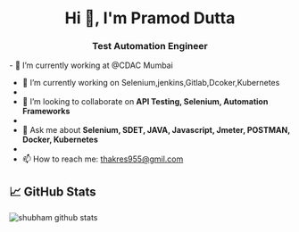 <h1 align="center">Hi 👋, I'm Pramod Dutta</h1>

<h3 align="center">Test Automation Engineer</h3>
 - 🤔 I’m currently working at @CDAC Mumbai
 
- 🔭 I’m currently working on Selenium,jenkins,Gitlab,Dcoker,Kubernetes
- 
- 👯 I’m looking to collaborate on **API Testing, Selenium, Automation Frameworks**
- 
- 💬 Ask me about **Selenium, SDET, JAVA, Javascript, Jmeter, POSTMAN, Docker, Kubernetes**
- 
- 📫 How to reach me: thakres955@gmil.com




## &#x1f4c8; GitHub Stats


![shubham github stats](https://github-readme-stats.vercel.app/api?username=shubhthakre&theme=algolia)

